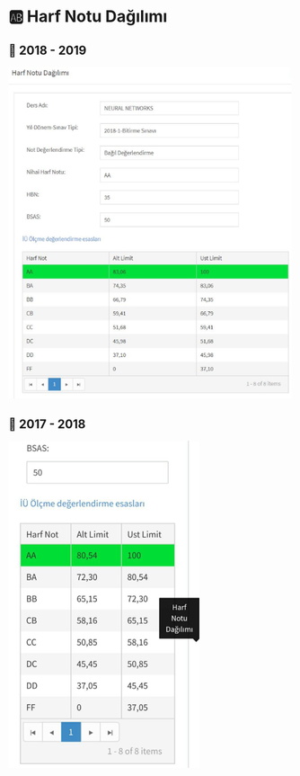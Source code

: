 # 🆎 Harf Notu Dağılımı

## 📅 2018 - 2019

![can_nn2](../../../res/can_nn2.png)

## 📅 2017 - 2018

![can_nn1](../../../res/can_nn1.png)

